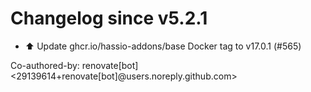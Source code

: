 # Changelog since v5.2.1
- ⬆️ Update ghcr.io/hassio-addons/base Docker tag to v17.0.1 (#565)

Co-authored-by: renovate[bot] <29139614+renovate[bot]@users.noreply.github.com> 

